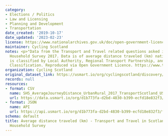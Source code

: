 ```yaml
---
category:
- Elections / Politics
- Law and Licensing
- Planning and Development
- Transportation
date_created: '2019-10-17'
date_updated: '2023-02-23'
license: https://www.nationalarchives.gov.uk/doc/open-government-licence/version/3/
maintainer: Cycling Scotland
notes: <p>"Data from the Transport and Travel related questions asked in the Scottish
  Household Survey 2017. Data is of average distance traveled (km) nationally. Data
  is classified by Local Authority, Regional Transport Partnership, and Urban/Rural
  Classification. Reproduced via Open Government Licence. https://www.transport.gov.scot/publication/transport-and-travel-in-scotland-2017/"</p>
organization: Cycling Scotland
original_dataset_link: https://usmart.io/org/cyclingscotland/discovery/discovery-view-detail/33e828ef-a1a7-4666-b938-f929f19683d4
records: null
resources:
- format: CSV
  name: SHS_AverageJourneyDistance_UrbanRural_2017_TransportScotland_USMaster.csv
  url: https://data.usmart.io/org/d1b773fa-d2bd-4830-b399-ecfd18e832f3/resource?resourceGUID=e74ac331-0479-4a50-8181-49c888d756c7
- format: JSON
  name: API
  url: https://api.usmart.io/org/d1b773fa-d2bd-4830-b399-ecfd18e832f3/f6db47aa-b724-422f-87d0-95bc50ecc2ec/2/urql
schema: default
title: Average distance traveled (km) - Transport and Travel in Scotland 2017 - Scottish
  Household Survey
---
```

